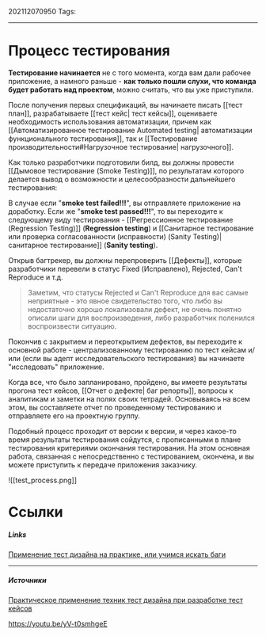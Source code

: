 202112070950
Tags:
___
# Процесс тестирования

**Тестирование начинается** не с того момента, когда вам дали рабочее приложение, а намного раньше - **как только пошли слухи, что команда будет работать над проектом**, можно считать, что вы уже приступили.

После получения первых спецификаций, вы начинаете писать [[тест план]], разрабатываете [[тест кейс| тест кейсы]], оцениваете необходимость использования автоматизации, причем как [[Автоматизированное тестирование Automated testing| автоматизации функционального тестирования]], так и [[Тестирование производительности#Нагрузочное тестирование| нагрузочного]].


Как только разработчики подготовили билд, вы должны провести [[Дымовое тестирование (Smoke Testing)]], по результатам которого делается вывод о возможности и целесообразности дальнейшего тестирования:

В случае если "**smoke test failed!!!**", вы отправляете приложение на доработку.
Если же "**smoke test passed!!!**", то вы переходите к следующему виду тестирования - [[Регрессионное тестирование (Regression Testing)]] (**Regression testing**) и [[Санитарное тестирование или проверка согласованности (исправности) (Sanity Testing)| санитарное тестирование]] (**Sanity testing**).

Открыв багтрекер, вы должны перепроверить [[Дефекты]], которые разработчики перевели в статус Fixed (Исправлено), Rejected, Can't Reproduce и т.д. 
>Заметим, что статусы Rejected и Can't Reproduce для вас самые неприятные - это явное свидетельство того, что либо вы недостаточно хорошо локализовали дефект, не очень понятно описали шаги для воспроизведения, либо разработчик поленился воспроизвести ситуацию.

Покончив с закрытием и переоткрытием дефектов, вы переходите к основной работе - централизованному тестированию по тест кейсам и/или (если вы адепт исследовательского тестирования) вы начинаете "исследовать" приложение.

Когда все, что было запланировано, пройдено, вы имеете результаты прогона тест кейсов, [[Отчет о дефекте| баг репорты]], вопросы к аналитикам и заметки на полях своих тетрадей. Основываясь на всем этом, вы составляете отчет по проведенному тестированию и отправляете его на проектную группу.

Подобный процесс проходит от версии к версии, и через какое-то время результаты тестирования сойдутся, с прописанными в плане тестирования критериями окончания тестирования. На этом основная работа, связанная с непосредственно с тестированием, окончена, и вы можете приступить к передаче приложения заказчику.

![[test_process.png]]



# Ссылки

##### Links
[Применение тест дизайна на практике, или учимся искать баги](https://www.qaacademy.net/post/2017/10/26/%D0%BF%D1%80%D0%B8%D0%BC%D0%B5%D0%BD%D0%B5%D0%BD%D0%B8%D0%B5-%D1%82%D0%B5%D1%81%D1%82-%D0%B4%D0%B8%D0%B7%D0%B0%D0%B9%D0%BD%D0%B0-%D0%BD%D0%B0-%D0%BF%D1%80%D0%B0%D0%BA%D1%82%D0%B8%D0%BA%D0%B5-%D0%B8%D0%BB%D0%B8-%D1%83%D1%87%D0%B8%D0%BC%D1%81%D1%8F-%D0%B8%D1%81%D0%BA%D0%B0%D1%82%D1%8C-%D0%B1%D0%B0%D0%B3%D0%B8)


---
##### Источники

[Практическое применение техник тест дизайна при разработке тест кейсов](http://www.protesting.ru/testing/testdesign_practice.html)

https://youtu.be/yV-t0smhgeE
